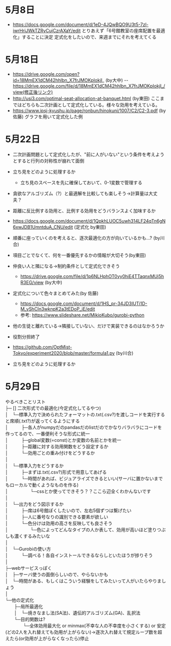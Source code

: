 # 5月8日
- https://docs.google.com/document/d/1eD-4JQwBQO9U3t5-7zl-iwrHriJWkTZRyCujCzrAXaY/edit
とりあえず「6号館教室の座席配置を最適化」することに決定
定式化をしたいので、来週までにそれを考えてくる

# 5月18日
- https://drive.google.com/open?id=18MmEX1dCM42hhlbn_X7frJMOKpIokjI_ (by大中)
-- https://drive.google.com/file/d/18MmEX1dCM42hhlbn_X7frJMOKpIokjI_/view(修正後リンク)
- http://usi3.com/optimal-seat-allocation-at-banquet.html (by東田)
ここまではどちらも二次計画として定式化している。様々な効用を考えている。
- https://www.ipsj-kyushu.jp/page/ronbun/hinokuni/1007/C2/C2-3.pdf (by佐藤)
グラフを用いて定式化した例

# 5月22日
- 二次計画問題として定式化したが、"前に人がいない"という条件を考えようとすると行列の対称性が崩れて面倒
- 立ち見をどのように処理するか
  - 立ち見のスペースを先に確保しておいて、0-1変数で管理する
- 貪欲なアルゴリズム（?）と最適解を比較しても楽しそう→計算量は大丈夫？
- 距離に反比例する効用と、比例する効用をどうバランスよく加味するか
- https://docs.google.com/document/d/1QpkhLUOC5uwh314LF24qTn6gN6xwJDB1UmntduA_CNU/edit (定式化 by東田)
- 順番に座っていくのを考えると、逐次最適化の方が向いているかも…? (by川合)
- 項目ごとでなくて、何を一番優先するかの情報が大切そう(by東田)
- 仲良い人と隣になる→制約条件として定式化できそう
  - https://drive.google.com/file/d/1p6NLHphOT0vy0hiE4TTaqnxMUj5hR3EG/view (by大中)
- 定式化について色々まとめてみた(by 佐藤)
  - https://docs.google.com/document/d/1HS_pr-34JD3IUTi1D-M_yShCIn3wknpK2a3tEDoP_iE/edit
  - 参考: https://www.slideshare.net/MikioKubo/gurobi-python
  
- 他の生徒と離れている→隣接していない、だけで実装できるのはなかろうか

- 役割分担終了
- https://github.com/OptMist-Tokyo/experiment2020/blob/master/formula1.py (by川合)

- 立ち見をどのように処理するか

# 5月29日
やるべきことリスト  
├─ [] 二次形式での最適化(今定式化してるやつ)  
│　└─標準入力で決められたフォーマットの.txt(.csv?)を渡しコードを実行すると席順(.txt?)が返ってくるようにする  
│　　　├─各人がnumpyだのpandasだのlistだのでかなりバラバラにコードを作ってるので、一番便利そうな形式に統一  
│　　　├─global変数(=const)とか変数の名前とかを統一  
│　　　├─距離に対する効用関数をどう設定するか  
│　　　└─効用ごとの重み付けをどうするか  
│　  
│　└─標準入力をどうするか  
│　　　├─まずは.txt(.csv?)形式で用意してあげる  
│　　　└─時間があれば、ビジュアライズできるといい(サーバに置かないまでもローカルで動くようなものを作る)  
│　　　　　└─cssとか使ってできそう？？ここら辺全くわかんないです  
│　  
│　└─出力をどう図示するか  
│　　　├─席は6号館ぽくしたいので、左右5個ずつは繋げたい  
│　　　├─人に番号なりの識別できる要素が欲しい  
│　　　└─色分けは効用の高さを反映しても良さそう  
│　　　　　└─色によってどんなタイプの人か表して、効用が高いほど塗りつぶしも濃くするみたいな  
│　  
│　└─Gurobiの使い方  
│　　　└─調べる！各自インストールできるならしといたほうが捗りそう  
│　  
├─webサービスっぽく  
│　├─サーバ使うの面倒らしいので、やらないかも  
│　└─時間がある、もしくはこういう経験をしてみたいって人がいたらやりましょう  
│　  
└─他の定式化  
　　├─局所最適化  
　　│　└─焼きなまし法(SA法)、遺伝的アルゴリズム(GA)、乱択法  
　　└─目的関数は?  
　　　　└─全体効用最大化 or minmax(不幸な人の不幸度を小さくする) or 安定(どの2人を入れ替えても効用が上がらない)→逐次入れ替えて規定ループ数を超えたら(or効用が上がらなくなったら)停止  
